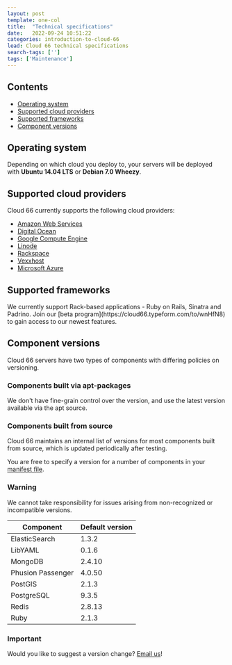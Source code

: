```yaml
---
layout: post
template: one-col
title:  "Technical specifications"
date:   2022-09-24 10:51:22
categories: introduction-to-cloud-66
lead: Cloud 66 technical specifications
search-tags: ['']
tags: ['Maintenance']
---
```


<h2>Contents</h2>
<ul class="page-toc">
    <li>
        <a href="#os">Operating system</a>
    </li>
    <li>
        <a href="#clouds">Supported cloud providers</a>
    </li>
    <li>
        <a href="#frameworks">Supported frameworks</a>
    </li>
    <li>
        <a href="#versions">Component versions</a>
    </li>
</ul>

<h2 id="os">Operating system</h2>
Depending on which cloud you deploy to, your servers will be deployed with <b>Ubuntu 14.04 LTS</b> or <b>Debian 7.0 Wheezy</b>.

<h2 id="clouds">Supported cloud providers</h2>
Cloud 66 currently supports the following cloud providers:

<ul class="list">
    <li><a href="/deployment/amazon-web-services-cloud" target="_blank">Amazon Web Services</a></li>
    <li><a href="/deployment/digitalocean-cloud" target="_blank">Digital Ocean</a></li>
    <li><a href="/deployment/google-compute-engine-cloud" target="_blank">Google Compute Engine</a></li>
    <li><a href="/deployment/linode-cloud" target="_blank">Linode</a></li>
    <li><a href="/deployment/rackspace-cloud" target="_blank">Rackspace</a></li>
    <li><a href="/deployment/vexxhost-cloud" target="_blank">Vexxhost</a></li>
    <li><a href="/deployment/microsoft-azure-cloud" target="_blank">Microsoft Azure</a></li>
</ul>

<h2 id="frameworks">Supported frameworks</h2>
We currently support Rack-based applications - Ruby on Rails, Sinatra and Padrino. Join our [beta program](https://cloud66.typeform.com/to/wnHfN8) to gain access to our newest features.

<h2 id="versions">Component versions</h2>
Cloud 66 servers have two types of components with differing policies on versioning.

<h3 id="apt">Components built via apt-packages</h3>
We don't have fine-grain control over the version, and use the latest version available via the apt source.

<h3 id="source">Components built from source</h3>
Cloud 66 maintains an internal list of versions for most components built from source, which is updated periodically after testing.

You are free to specify a version for a number of components in your [manifest file](/building-your-stack/manifest-files).

<div class="notice notice-warning">
    <h3>Warning</h3>
    <p>We cannot take responsibility for issues arising from non-recognized or incompatible versions.</p>
</div>

<table class='table table-bordered table-striped table-small'>
    <thead>
        <tr>
            <th align="center">Component</th>
            <th align="center">Default version</th>
        </tr>
    </thead>
    <tbody>
        <tr>
            <td>ElasticSearch</td>
            <td>1.3.2</td>
        </tr>
        <tr>
            <td>LibYAML</td>
            <td>0.1.6</td>
        </tr>
        <tr>
            <td>MongoDB</td>
            <td>2.4.10</td>
        </tr>
        <tr>
            <td>Phusion Passenger</td>
            <td>4.0.50</td>
        </tr>
        <tr>
            <td>PostGIS</td>
            <td>2.1.3</td>
        </tr>
        <tr>
            <td>PostgreSQL</td>
            <td>9.3.5</td>
        </tr>
        <tr>
            <td>Redis</td>
            <td>2.8.13</td>
        </tr>
        <tr>
            <td>Ruby</td>
            <td>2.1.3</td>
        </tr>
    </tbody>
</table>

<div class="notice">
    <h3>Important</h3>
    <p>Would you like to suggest a version change? <a href="mailto:support@cloud66.com?subject=Version update">Email us</a>!</p>
</div>